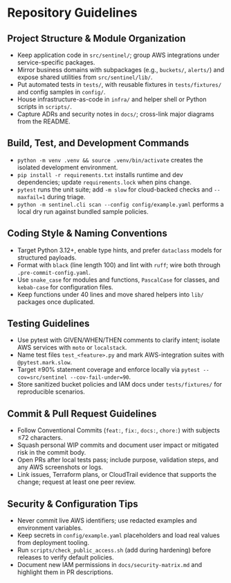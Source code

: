 # Repository Guidelines

## Project Structure & Module Organization
- Keep application code in `src/sentinel/`; group AWS integrations under service-specific packages.
- Mirror business domains with subpackages (e.g., `buckets/`, `alerts/`) and expose shared utilities from `src/sentinel/lib/`.
- Put automated tests in `tests/`, with reusable fixtures in `tests/fixtures/` and config samples in `config/`.
- House infrastructure-as-code in `infra/` and helper shell or Python scripts in `scripts/`.
- Capture ADRs and security notes in `docs/`; cross-link major diagrams from the README.

## Build, Test, and Development Commands
- `python -m venv .venv && source .venv/bin/activate` creates the isolated development environment.
- `pip install -r requirements.txt` installs runtime and dev dependencies; update `requirements.lock` when pins change.
- `pytest` runs the unit suite; add `-m slow` for cloud-backed checks and `--maxfail=1` during triage.
- `python -m sentinel.cli scan --config config/example.yaml` performs a local dry run against bundled sample policies.

## Coding Style & Naming Conventions
- Target Python 3.12+, enable type hints, and prefer `dataclass` models for structured payloads.
- Format with `black` (line length 100) and lint with `ruff`; wire both through `.pre-commit-config.yaml`.
- Use `snake_case` for modules and functions, `PascalCase` for classes, and `kebab-case` for configuration files.
- Keep functions under 40 lines and move shared helpers into `lib/` packages once duplicated.

## Testing Guidelines
- Use pytest with GIVEN/WHEN/THEN comments to clarify intent; isolate AWS services with `moto` or `localstack`.
- Name test files `test_<feature>.py` and mark AWS-integration suites with `@pytest.mark.slow`.
- Target ≥90% statement coverage and enforce locally via `pytest --cov=src/sentinel --cov-fail-under=90`.
- Store sanitized bucket policies and IAM docs under `tests/fixtures/` for reproducible scenarios.

## Commit & Pull Request Guidelines
- Follow Conventional Commits (`feat:`, `fix:`, `docs:`, `chore:`) with subjects ≤72 characters.
- Squash personal WIP commits and document user impact or mitigated risk in the commit body.
- Open PRs after local tests pass; include purpose, validation steps, and any AWS screenshots or logs.
- Link issues, Terraform plans, or CloudTrail evidence that supports the change; request at least one peer review.

## Security & Configuration Tips
- Never commit live AWS identifiers; use redacted examples and environment variables.
- Keep secrets in `config/example.yaml` placeholders and load real values from deployment tooling.
- Run `scripts/check_public_access.sh` (add during hardening) before releases to verify default policies.
- Document new IAM permissions in `docs/security-matrix.md` and highlight them in PR descriptions.
